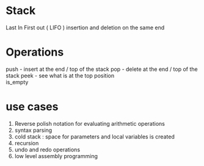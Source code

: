 # Stack
Last In First out ( LIFO )
insertion and deletion on the same end

# Operations
push - insert at the end / top of the stack
pop  - delete at the end / top of the stack
peek - see what is at the top position  
is_empty 

# use cases 
1. Reverse polish notation for evaluating arithmetic operations 
2. syntax parsing
3. cold stack : space for parameters and local variables is created
4. recursion
5. undo and redo operations
6. low level assembly programming 

